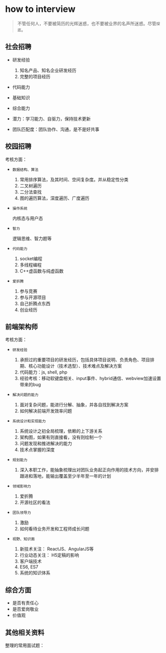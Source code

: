 # how to interview


> 不管任何人，不要被简历的光辉迷惑，也不要被业界的名声所迷惑。尽管`探底`。


## 社会招聘


* 研发经验
    1. 知名产品、知名企业研发经历
    2. 完整的项目经历 

* 代码能力

* 基础知识

* 综合能力

* 潜力：学习能力、自驱力，保持技术更新

* 团队匹配度：团队协作、沟通，是不是好共事




## 校园招聘

考核方面：

* `数据结构、算法`

    1. 常用排序算法，及其时间、空间复杂度。并从稳定性分类
    2. 二叉树遍历
    3. 二分法查找
    4. 图的遍历算法，深度遍历、广度遍历


* `操作系统`

    内核态与用户态


* `智力`

    逻辑思维、智力题等


* `代码能力`

    1. socket编程
    2. 多线程编程
    3. C++虚函数与纯虚函数


* `爱折腾`

    1. 参与竞赛
    2. 参与开源项目
    3. 自己折腾点东西
    4. 创业经历






## 前端架构师

考核方面：

* `研发经验`

    1. 承担过的重要项目的研发经历，包括具体项目说明、负责角色、项目排期、核心功能设计（技术选型）、技术难点及解决方案
    2. 代码能力：js, shell, php 
    3. 经验考核：移动软键盘相关、input事件、hybrid通信、webview加速设置带来的bug
    


* `解决问题的能力`

    1. 面对复杂问题，能进行分解、抽象，并各自找到解决方案
    2. 如何解决前端开发效率问题



* `系统设计和实现能力`

    1. 系统设计之初全局梳理，依赖的上下游关系
    2. 架构图，如果有则直接看，没有则绘制一个
    3. 问题发现和推进解决的能力
    4. 技术点掌握的深度



* `规划能力`

    1. 深入本职工作，能抽象梳理出对团队业务起正向作用的技术方向，并安排跟进和落地，能输出覆盖至少半年至一年的计划



* `领域影响力`

    1. 爱折腾
    2. 开源社区的看法


* `团队领导力`

    1. 激励
    2. 如何看待业务开发和工程师成长问题



* `视野、知识面`

    1. 新技术关注： ReactJS、AngularJS等
    2. 行业动态关注： H5定稿的影响
    3. 客户端技术
    4. ES6, ES7
    5. 系统的知识体系


## 综合方面

* 是否有责任心
* 是否爱岗敬业
* 价值观




## 其他相关资料

整理的常用面试题： <a href="../interview/interview-exams.md.html" target="_blank"></a>

